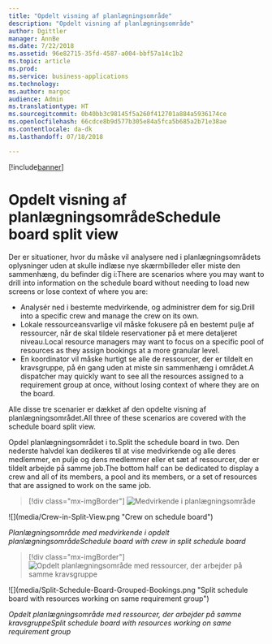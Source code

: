 ```yaml
---
title: "Opdelt visning af planlægningsområde"
description: "Opdelt visning af planlægningsområde"
author: Dgittler
manager: AnnBe
ms.date: 7/22/2018
ms.assetid: 96e82715-35fd-4587-a004-bbf57a14c1b2
ms.topic: article
ms.prod: 
ms.service: business-applications
ms.technology: 
ms.author: margoc
audience: Admin
ms.translationtype: HT
ms.sourcegitcommit: 0b40bb3c98145f5a260f412701a884a5936174ce
ms.openlocfilehash: 66cdce8b9d577b305e84a5fca5b685a2b71e38ae
ms.contentlocale: da-dk
ms.lasthandoff: 07/18/2018

---
```


[!include[banner](../../../../includes/banner.md)]


#  <a name="schedule-board-split-view"></a><span data-ttu-id="c1e55-103">Opdelt visning af planlægningsområde</span><span class="sxs-lookup"><span data-stu-id="c1e55-103">Schedule board split view</span></span>


<span data-ttu-id="c1e55-104">Der er situationer, hvor du måske vil analysere ned i planlægningsområdets oplysninger uden at skulle indlæse nye skærmbilleder eller miste den sammenhæng, du befinder dig i:</span><span class="sxs-lookup"><span data-stu-id="c1e55-104">There are scenarios where you may want to drill into information on the schedule board without needing to load new screens or lose context of where you are:</span></span>

*   <span data-ttu-id="c1e55-105">Analysér ned i bestemte medvirkende, og administrer dem for sig.</span><span class="sxs-lookup"><span data-stu-id="c1e55-105">Drill into a specific crew and manage the crew on its own.</span></span> 
*   <span data-ttu-id="c1e55-106">Lokale ressourceansvarlige vil måske fokusere på en bestemt pulje af ressourcer, når de skal tildele reservationer på et mere detaljeret niveau.</span><span class="sxs-lookup"><span data-stu-id="c1e55-106">Local resource managers may want to focus on a specific pool of resources as they assign bookings at a more granular level.</span></span>
*   <span data-ttu-id="c1e55-107">En koordinator vil måske hurtigt se alle de ressourcer, der er tildelt en kravsgruppe, på én gang uden at miste sin sammenhæng i området.</span><span class="sxs-lookup"><span data-stu-id="c1e55-107">A dispatcher may quickly want to see all the resources assigned to a requirement group at once, without losing context of where they are on the board.</span></span>

<span data-ttu-id="c1e55-108">Alle disse tre scenarier er dækket af den opdelte visning af planlægningsområdet.</span><span class="sxs-lookup"><span data-stu-id="c1e55-108">All three of these scenarios are covered with the schedule board split view.</span></span>

<span data-ttu-id="c1e55-109">Opdel planlægningsområdet i to.</span><span class="sxs-lookup"><span data-stu-id="c1e55-109">Split the schedule board in two.</span></span> <span data-ttu-id="c1e55-110">Den nederste halvdel kan dedikeres til at vise medvirkende og alle deres medlemmer, en pulje og dens medlemmer eller et sæt af ressourcer, der er tildelt arbejde på samme job.</span><span class="sxs-lookup"><span data-stu-id="c1e55-110">The bottom half can be dedicated to display a crew and all of its members, a pool and its members, or a set of resources that are assigned to work on the same job.</span></span>

> [!div class="mx-imgBorder"]
> <span data-ttu-id="c1e55-111">![](media/Crew-in-Split-View.png "Medvirkende i planlægningsområde")
<!-- picture --></span><span class="sxs-lookup"><span data-stu-id="c1e55-111">![](media/Crew-in-Split-View.png "Crew on schedule board")
<!-- picture --></span></span>

<span data-ttu-id="c1e55-112">*Planlægningsområde med medvirkende i opdelt planlægningsområde*</span><span class="sxs-lookup"><span data-stu-id="c1e55-112">*Schedule board with crew in split schedule board*</span></span>

> [!div class="mx-imgBorder"]
> <span data-ttu-id="c1e55-113">![](media/Split-Schedule-Board-Grouped-Bookings.png "Opdelt planlægningsområde med ressourcer, der arbejder på samme kravsgruppe")
<!-- picture --></span><span class="sxs-lookup"><span data-stu-id="c1e55-113">![](media/Split-Schedule-Board-Grouped-Bookings.png "Split schedule board with resources working on same requirement group")
<!-- picture --></span></span>

<span data-ttu-id="c1e55-114">*Opdelt planlægningsområde med ressourcer, der arbejder på samme kravsgruppe*</span><span class="sxs-lookup"><span data-stu-id="c1e55-114">*Split schedule board with resources working on same requirement group*</span></span>

